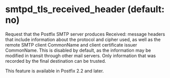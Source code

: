 # smtpd_tls_received_header (default: no)
 Request that the Postfix SMTP server produces Received: message
headers that include information about the protocol and cipher used,
as well as the remote SMTP client CommonName and client certificate issuer
CommonName. This is disabled by default, as the information may
be modified in transit through other mail servers. Only information
that was recorded by the final destination can be trusted. 


 This feature is available in Postfix 2.2 and later. 


